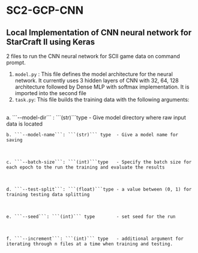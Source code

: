 # SC2-GCP-CNN

## Local Implementation of CNN neural network for StarCraft II using Keras
2 files to run the CNN neural network for SCII game data on command prompt.
1. ```model.py``` : This file defines the model architecture for the neural network. It currently uses 3 hidden layers of CNN with 32, 64, 128 architecture followed by Dense MLP with softmax implementation. It is imported into the second file
2. ``` task.py ```: This file builds the training data with the following arguments:
<br>
    a. ```--model-dir``` : ```(str)```type   - Give model directory where raw input data is located
    
<br>    
    
    b. ```--model-name```: ```(str)``` type  - Give a model name for saving

<br>  
    
    c. ```--batch-size```: ```(int)```type   - Specify the batch size for each epoch to the run the training and evaluate the results
<br>  
    
    d. ```--test-split```: ```(float)```type - a value between (0, 1) for training testing data splitting
<br>  
    
    e. ```--seed```: ```(int)``` type        - set seed for the run
<br>  
    
    f. ```--increment```: ```(int)``` type   - additional argument for iterating through n files at a time when training and testing.
 
